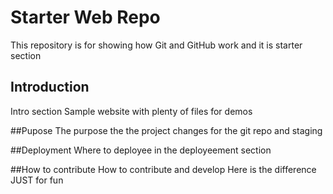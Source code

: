 # Starter Web Repo

This repository is for showing how Git and GitHub work and it is starter section

## Introduction

Intro section Sample website with plenty of files for demos

##Pupose
The purpose the the project changes for the git repo and staging

##Deployment
Where to deployee in the deployeement section

##How to contribute
How to contribute and develop
Here is the difference
JUST for fun

